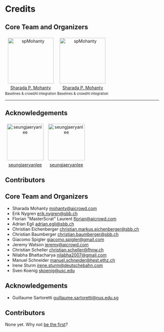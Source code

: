 Credits
===

<div class="unit whole">
      <article>
        <h2>Core Team and Organizers</h2>
        <style>
.person {
text-align: center;
display: inline-block
}
.person img {
margin: 0.4em;
}
.person span {
display: block;
padding-top: 0.3em;
font-size: 0.8em;
}
</style>

<div class="grid">
<div class="unit one-fourth person">

<a href="https://github.com/spMohanty" class="post-author">
   <img class="avatar" alt="spMohanty" width="150" height="150" data-proofer-ignore="true" src="https://avatars3.githubusercontent.com/spMohanty?v=3&amp;s=150"><br>
   Sharada P. Mohanty
</a>
<span>Baselines &amp; crowdAI integration</span>
</div>

<div class="unit one-fourth person">

<a href="https://github.com/spMohanty" class="post-author">
   <img class="avatar" alt="spMohanty" width="150" height="150" data-proofer-ignore="true" src="https://avatars3.githubusercontent.com/spMohanty?v=3&amp;s=150"><br>
   Sharada P. Mohanty
</a>
<span>Baselines &amp; crowdAI integration</span>
</div>
</div>


----
## Acknowledgements

<div class="grid">


<div class="unit one-fifth person">
<a href="https://github.com/seungjaeryanlee" class="post-author">
   <img class="avatar" alt="seungjaeryanlee" width="120" height="120" data-proofer-ignore="true" src="https://avatars3.githubusercontent.com/seungjaeryanlee?v=3&amp;s=120"><br>
   seungjaeryanlee
</a>
</div>

<div class="unit one-fifth person">
<a href="https://github.com/seungjaeryanlee" class="post-author">
   <img class="avatar" alt="seungjaeryanlee" width="120" height="120" data-proofer-ignore="true" src="https://avatars3.githubusercontent.com/seungjaeryanlee?v=3&amp;s=120"><br>
   seungjaeryanlee
</a>
</div>

</div>

<div class="clear"></div>

## Contributors





Core Team and Organizers
-----------

* Sharada Mohanty <mohanty@aicrowd.com>
* Erik Nygren <erik.nygren@sbb.ch>
* Florian "MasterScrat" Laurent <florian@aicrowd.com>
* Adrian Egli <adrian.egli@sbb.ch>
* Christian Eichenberger <christian.markus.eichenberger@sbb.ch>
* Christian Baumberger <christian.baumberger@sbb.ch>
* Giacomo Spigler <giacomo.spigler@gmail.com>
* Jeremy Watson <jeremy@aicrowd.com>
* Christian Scheller <christian.scheller@fhnw.ch>
* Nilabha Bhattacharya <nilabha2007@gmail.com>
* Manuel Schneider <manuel.schneider@hest.ethz.ch>
* Irene Sturm <irene.sturm@deutschebahn.com>
* Sven Koenig <skoenig@usc.edu>

Acknowledgements
----------------
* Guillaume Sartoretti <guillaume.sartoretti@nus.edu.sg>

Contributors
------------

None yet. Why not [be the first](contributing)?
